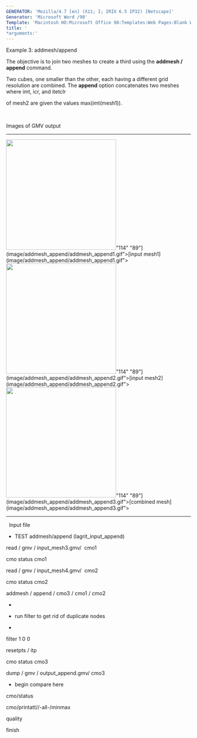 ```yaml
---
GENERATOR: 'Mozilla/4.7 [en] (X11; I; IRIX 6.5 IP32) [Netscape]'
Generator: 'Microsoft Word /98'
Template: 'Macintosh HD:Microsoft Office 98:Templates:Web Pages:Blank Web Page'
title: '
*arguments:'
---
```


 Example 3: addmesh/append

 The objective is to join two meshes to create a third using the
 **addmesh / append** command.

 Two cubes, one smaller than the other, each having a different grid
 resolution are combined. The **append** option concatenates two meshes
 where imt, icr, and itetclr

 of mesh2 are given the values max(imt(mesh1)).

  

 Images of GMV output
   -------------------------------------------------------------------------------------------------------------------------------------------------------------------------------- ------------------------------------------------------------------------------------------------------------------------------------------------------------------------------
   <img height="300" width="300" src="https://lanl.github.io/LaGriT/assets/images/addmesh_append/addmesh_append1_tn.gif">"114" "89"](image/addmesh_append/addmesh_append1.gif">[input mesh1](image/addmesh_append/addmesh_append1.gif">     <img height="300" width="300" src="https://lanl.github.io/LaGriT/assets/images/addmesh_append/addmesh_append2_tn.gif">"114" "89"](image/addmesh_append/addmesh_append2.gif">[input mesh2](image/addmesh_append/addmesh_append2.gif">
   <img height="300" width="300" src="https://lanl.github.io/LaGriT/assets/images/addmesh_append/addmesh_append3_tn.gif">"114" "89"](image/addmesh_append/addmesh_append3.gif">[combined mesh](image/addmesh_append/addmesh_append3.gif">   
   -------------------------------------------------------------------------------------------------------------------------------------------------------------------------------- ------------------------------------------------------------------------------------------------------------------------------------------------------------------------------

 

  
 Input file

 
* TEST addmesh/append (lagrit\_input\_append)

 read / gmv / input\_mesh3.gmv/  cmo1

 cmo status cmo1

 read / gmv / input\_mesh4.gmv/  cmo2

 cmo status cmo2

 addmesh / append / cmo3 / cmo1 / cmo2

 
*

 
* run filter to get rid of duplicate nodes

 
*

 filter 1 0 0

 resetpts / itp

 cmo status cmo3

 dump / gmv / output\_append.gmv/ cmo3

 
* begin compare here

 cmo/status

 cmo/printatt//-all-/minmax

 quality

 finish

  

